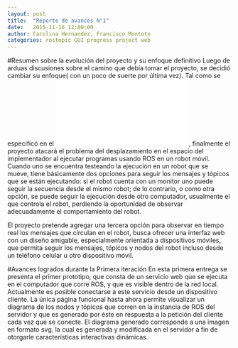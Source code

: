 ```yaml
---
layout: post
title:  "Reporte de avances N°1"
date:   2015-11-16 12:00:00
author: Carolina Hernandez, Francisco Montoto
categories: rostopic GUI progress project web
---
```


#Resumen sobre la evolución del proyecto y su enfoque definitivo
Luego de arduas discusiones sobre el camino que debía tomar el proyecto, se decidió cambiar su enfoque( con un poco de suerte por última vez). Tal como se especificó en el ![reporte de la propuesta definitivo]({{site.baseurl}}/_posts/2015-11-02-reporte-de-la-propuesta2.md), finalmente el proyecto atacará el problema del desplazamiento en el espacio del implementador al ejecutar programas usando ROS en un robot móvil. Cuando uno se encuentra testeando la ejecución en un robot que se mueve, tiene básicamente dos opciones para seguir los mensajes y tópicos que se están ejecutando: si el robot cuenta con un monitor uno puede seguir la secuencia desde el mismo robot; de lo contrario, o como otra opción, se puede seguir la ejecución desde otro computador, usualmente el que controla el robot, perdiendo la oportunidad de observar adecuadamente el comportamiento del robot.

El proyecto pretende agregar una tercera opción para observar en tiempo real los mensajes que circulan en el robot, busca ofrecer una interfaz web con un diseño amigable, especialmente orientada a dispositivos móviles, que permita seguir los mensajes, tópicos y nodos del robot incluso desde un teléfono celular u otro dispositivo móvil.

#Avances logrados durante la Primera iteración
En esta primera entrega se presenta el primer prototipo, que consta de un servicio web que se ejecuta en el computador que corre ROS, y que es visible dentro de la red local. Actualmente es posible conectarse a este servicio desde un dispositivo cliente. La única página funcional hasta ahora permite visualizar un diagrama de los nodos y tópicos que corren en la instancia de ROS del servidor y que es generado por éste en respuesta a la petición del cliente cada vez que se conecte. El diagrama generado corresponde a una imagen en formato svg, la cual es generada y modificada en el servidor a fin de otorgarle características interactivas dinámicas. 
